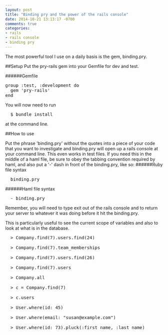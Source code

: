 ```yaml
---
layout: post
title: "Binding pry and the power of the rails console"
date: 2014-10-21 13:13:17 -0700
comments: true
categories:
- rails
- rails console
- binding pry
---
```

The most powerful tool I use on a daily basis is the gem, binding.pry.

##Setup
Put the pry-rails gem into your Gemfile for dev and test.

######Gemfile
<pre>
group :test, :development do
  gem 'pry-rails'
end
</pre>

You will now need to run
<pre>
  $ bundle install
</pre>
at the command line.

##How to use

Put the phrase 'binding.pry' without the quotes into a piece of your code that you want to investigate and binding.pry will open up a rails console at your command line.  This even works in test files.  If you need this in the middle of a haml file, be sure to obey the tabbing convention required by haml, and also put a '-' dash in front of the binding.pry, like so:
######Ruby file syntax
<pre>
  binding.pry
</pre>

######Haml file syntax
<pre>
  - binding.pry
</pre>

Remember, you will need to type exit out of the rails console and to return your server to  whatever it was doing before it hit the binding.pry.

This is particularly useful to see the current scope of variables and also to look at what is in the database.
<pre>
  > Company.find(7).users.find(24)

  > Company.find(7).team_memberships

  > Company.find(7).users.find(26)

  > Company.find(7).users

  > Company.all

  > c = Company.find(7)

  > c.users

  > User.where(id: 45)

  > User.where(email: "susan@example.com")

  > User.where(id: 73).pluck(:first_name, :last_name)
</pre>
